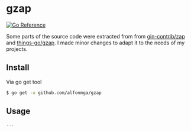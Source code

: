 # gzap

[![Go Reference](https://pkg.go.dev/badge/github.com/alfonmga/gzap.svg)](https://pkg.go.dev/github.com/alfonmga/gzap)

Some parts of the source code were extracted from from [gin-contrib/zap](https://github.com/gin-contrib/zap) and [things-go/gzap](https://github.com/things-go/gzap). I made minor changes to adapt it to the needs of my projects.

## Install

Via go get tool

```bash
$ go get -u github.com/alfonmga/gzap
```

## Usage

```go
...
```
